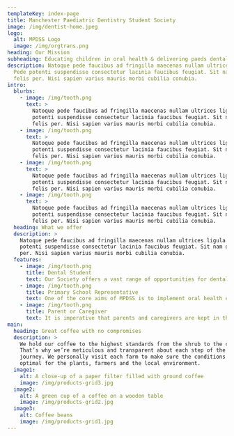 ```yaml
---
templateKey: index-page
title: Manchester Paediatric Dentistry Student Society
image: /img/dentist-home.jpeg
logo:
  alt: MPDSS Logo
  image: /img/orgtrans.png
heading: Our Mission
subheading: Educating children in oral health & delivering paeds dental talks
description: Natoque pede faucibus ad fringilla maecenas nullam ultrices ligula.
  Pede potenti suspendisse consectetur lacinia faucibus feugiat. Sit nam dui
  felis per. Nisi sapien varius mauris morbi cubilia conubia.
intro:
  blurbs:
    - image: /img/tooth.png
      text: >
        Natoque pede faucibus ad fringilla maecenas nullam ultrices ligula. Pede
        potenti suspendisse consectetur lacinia faucibus feugiat. Sit nam dui
        felis per. Nisi sapien varius mauris morbi cubilia conubia.
    - image: /img/tooth.png
      text: >
        Natoque pede faucibus ad fringilla maecenas nullam ultrices ligula. Pede
        potenti suspendisse consectetur lacinia faucibus feugiat. Sit nam dui
        felis per. Nisi sapien varius mauris morbi cubilia conubia.
    - image: /img/tooth.png
      text: >
        Natoque pede faucibus ad fringilla maecenas nullam ultrices ligula. Pede
        potenti suspendisse consectetur lacinia faucibus feugiat. Sit nam dui
        felis per. Nisi sapien varius mauris morbi cubilia conubia.
    - image: /img/tooth.png
      text: >
        Natoque pede faucibus ad fringilla maecenas nullam ultrices ligula. Pede
        potenti suspendisse consectetur lacinia faucibus feugiat. Sit nam dui
        felis per. Nisi sapien varius mauris morbi cubilia conubia.
  heading: What we offer
  description: >
    Natoque pede faucibus ad fringilla maecenas nullam ultrices ligula. Pede
    potenti suspendisse consectetur lacinia faucibus feugiat. Sit nam dui felis
    per. Nisi sapien varius mauris morbi cubilia conubia.
  features:
    - image: /img/tooth.png
      title: Dental Student
      text: Our Society offers a vast range of opportunities for dental and oral health science students to get involved in the world of Paediatric dentistry. Click this link to find out more about the opportunities open to you.
    - image: /img/tooth.png
      title: Primary School Representative
      text: One of the core aims of MPDSS is to implement oral health education sessions within local primary schools. Click this link If you would like to find out more about the sessions that we run and how your school can get involved.
    - image: /img/tooth.png
      title: Parent or Caregiver
      text: It is imperative that parents and caregivers are kept in the loop when it comes to their child’s oral health education. It is important that caregivers know that their child is being educated by a safe and reputable organisation. Click this link to find out about how our society prioritises child safety and furthering education outside of the classroom.
main:
  heading: Great coffee with no compromises
  description: >
    We hold our coffee to the highest standards from the shrub to the cup.
    That’s why we’re meticulous and transparent about each step of the coffee’s
    journey. We personally visit each farm to make sure the conditions are
    optimal for the plants, farmers and the local environment.
  image1:
    alt: A close-up of a paper filter filled with ground coffee
    image: /img/products-grid3.jpg
  image2:
    alt: A green cup of a coffee on a wooden table
    image: /img/products-grid2.jpg
  image3:
    alt: Coffee beans
    image: /img/products-grid1.jpg
---
```

